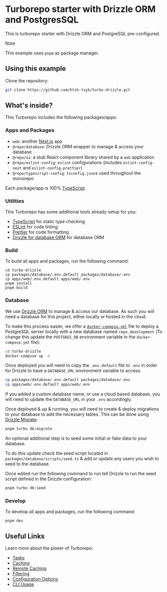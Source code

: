 # Turborepo starter with Drizzle ORM and PostgresSQL

This is turborepo starter with Drizzle ORM and PostgreSQL pre-configured.

> [!NOTE]
> This example uses `pnpm` as package manager.

## Using this example

Clone the repository:

```sh
git clone https://github.com/htsh-tsyk/turbo-drizzle.git
```

## What's inside?

This Turborepo includes the following packages/apps:

### Apps and Packages

- `web`: another [Next.js](https://nextjs.org/) app
- `@repo/database`: Drizzle ORM wrapper to manage & access your database
- `@repo/ui`: a stub React component library shared by a `web` application
- `@repo/eslint-config`: `eslint` configurations (includes `eslint-config-next` and `eslint-config-prettier`)
- `@repo/typescript-config`: `tsconfig.json`s used throughout the monorepo

Each package/app is 100% [TypeScript](https://www.typescriptlang.org/).

### Utilities

This Turborepo has some additional tools already setup for you:

- [TypeScript](https://www.typescriptlang.org/) for static type checking
- [ESLint](https://eslint.org/) for code linting
- [Prettier](https://prettier.io) for code formatting
- [Drizzle for database ORM](https://orm.drizzle.team/) for database ORM

### Build

To build all apps and packages, run the following command:

```
cd turbo-drizzle
cp packages/database/.env.default packages/database/.env
cp apps/web/.env.default apps/web/.env
pnpm install
pnpm build
```

### Database

We use [Drizzle ORM](https://orm.drizzle.team/) to manage & access our database. As such you will need a database for this project, either locally or hosted in the cloud.

To make this process easier, we offer a [`docker-compose.yml`](https://docs.docker.com/compose/) file to deploy a PostgreSQL server locally with a new database named `repo_development` (To change this update the `POSTGRES_DB` environment variable in the `docker-compose.yml` file):

```bash
cd turbo-drizzle
docker-compose up -d
```

Once deployed you will need to copy the `.env.default` file to `.env` in order for Drizzle to have a `DATABASE_URL` environment variable to access.

```bash
cp packages/database/.env.default packages/database/.env
cp apps/web/.env.default apps/web/.env
```

If you added a custom database name, or use a cloud based database, you will need to update the `DATABASE_URL` in your `.env` accordingly.

Once deployed & up & running, you will need to create & deploy migrations to your database to add the necessary tables. This can be done using [Drizzle Migrate](https://orm.drizzle.team/docs/migrations):

```bash
pnpm turbo db:migrate
```

An optional additional step is to seed some initial or fake data to your database.

To do this update check the seed script located in `packages/database/scripts/seed.ts` & add or update any users you wish to seed to the database.

Once edited run the following command to run tell Drizzle to run the seed script defined in the Drizzle configuration:

```bash
pnpm turbo db:seed
```

### Develop

To develop all apps and packages, run the following command:

```shell
pnpm dev
```

## Useful Links

Learn more about the power of Turborepo:

- [Tasks](https://turbo.build/repo/docs/core-concepts/monorepos/running-tasks)
- [Caching](https://turbo.build/repo/docs/core-concepts/caching)
- [Remote Caching](https://turbo.build/repo/docs/core-concepts/remote-caching)
- [Filtering](https://turbo.build/repo/docs/core-concepts/monorepos/filtering)
- [Configuration Options](https://turbo.build/repo/docs/reference/configuration)
- [CLI Usage](https://turbo.build/repo/docs/reference/command-line-reference)
